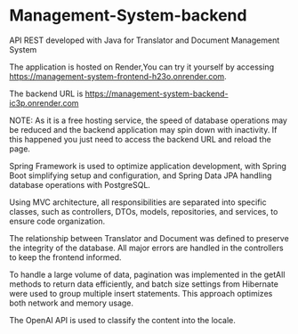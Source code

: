 # Management-System-backend
API REST developed with Java for Translator and Document Management System

The application is hosted on Render,You can try it yourself by accessing https://management-system-frontend-h23o.onrender.com.

The backend URL is https://management-system-backend-ic3p.onrender.com

NOTE: As it is a free hosting service, the speed of database operations may be reduced and the backend application may spin down with inactivity. If this happened you just need to access the backend URL and reload the page.

Spring Framework is used to optimize application development, with Spring Boot simplifying setup and configuration, and Spring Data JPA handling database operations with PostgreSQL.

Using MVC architecture, all responsibilities are separated into specific classes, such as controllers, DTOs, models, repositories, and services, to ensure code organization.

The relationship between Translator and Document was defined to preserve the integrity of the database. All major errors are handled in the controllers to keep the frontend informed.

To handle a large volume of data, pagination was implemented in the getAll methods to return data efficiently, and batch size settings from Hibernate were used to group multiple insert statements. This approach optimizes both network and memory usage.

The OpenAI API is used to classify the content into the locale.
